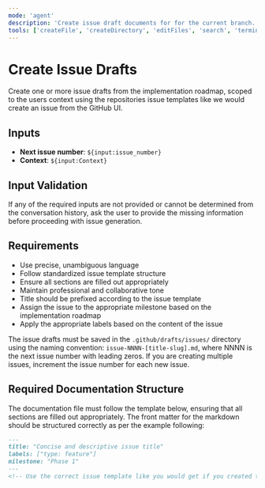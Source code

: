 ```yaml
---
mode: 'agent'
description: 'Create issue draft documents for for the current branch.'
tools: ['createFile', 'createDirectory', 'editFiles', 'search', 'terminalSelection', 'terminalLastCommand', 'runTasks', 'usages', 'vscodeAPI', 'problems', 'changes', 'testFailure', 'openSimpleBrowser', 'fetch', 'githubRepo', 'extensions']
---
```

# Create Issue Drafts

Create one or more issue drafts from the implementation roadmap, scoped to the users context using the repositories
issue templates like we would create an issue from the GitHub UI.

## Inputs

- **Next issue number**: `${input:issue_number}`
- **Context**: `${input:Context}`

## Input Validation

If any of the required inputs are not provided or cannot be determined from the conversation history, ask the user to
provide the missing information before proceeding with issue generation.

## Requirements

- Use precise, unambiguous language
- Follow standardized issue template structure
- Ensure all sections are filled out appropriately
- Maintain professional and collaborative tone
- Title should be prefixed according to the issue template
- Assign the issue to the appropriate milestone based on the implementation roadmap
- Apply the appropriate labels based on the content of the issue

The issue drafts must be saved in the `.github/drafts/issues/` directory using the naming convention:
`issue-NNNN-[title-slug].md`, where NNNN is the next issue number with leading zeros. If you are creating multiple issues,
increment the issue number for each new issue.

## Required Documentation Structure

The documentation file must follow the template below, ensuring that all sections are filled out appropriately. The
front matter for the markdown should be structured correctly as per the example following:

```markdown
---
title: "Concise and descriptive issue title"
labels: ["type: feature"]
milestone: "Phase 1"
---
<!-- Use the correct issue template like you would get if you created the issue on GitHub -->
```

